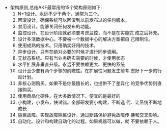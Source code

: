 - 架构原则,总结AKF最常用的15个架构原则如下:
  1. N+1设计。永远不少于两个，通常为三个。
  2. 回滚设计。确保系统可以回滚到以前发布过的任何版本。
  3. 禁用设计。能够关闭任何发布的功能。
  4. 监控设计。在设计阶段就必须要考虑监控，而不是在实施完
     成之后补充。
  5. 设计多活数据中心。不要被一个数据中心的解决方案把自
     己限制住。
  6. 使用成熟的技术。只用确实好用的技术。
  7. 异步设计。只有在绝对必要的时候才进行同步调用。
  8. 无状态系统。只有当业务确实需要的时候，才使用状态
  9. 水平扩展非垂直升级。永远不要依赖更大、更快的系统
  10. 设计至少要有两个步骤的前瞻性。在扩展性问题发生前考
      虑好下一步的行动计划。
  11. 非核心则购买。如果不是你最擅长的，也提供不了差异化
      的竞争优势则直接购买。
  12. 使用商品化硬件。在大多数情况下，便宜的是最好的
  13. 小构建，小发布，快试错。全部研发要小构建，不断选
      代、让系统不断地成长
  14. 隔离故障。实现故障隔离设计，通过断路保护避免故障传
      拂和交叉影响。
  15. 自动化。设计和构建自动化的过程。如果机器可以做，就
      不要依赖于人。



